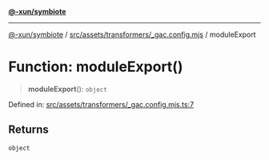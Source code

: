 [**@-xun/symbiote**](../../../../../README.md)

***

[@-xun/symbiote](../../../../../README.md) / [src/assets/transformers/\_gac.config.mjs](../README.md) / moduleExport

# Function: moduleExport()

> **moduleExport**(): `object`

Defined in: [src/assets/transformers/\_gac.config.mjs.ts:7](https://github.com/Xunnamius/symbiote/blob/9de5a7b290875af95f8ef5a319559df825226df8/src/assets/transformers/_gac.config.mjs.ts#L7)

## Returns

`object`
